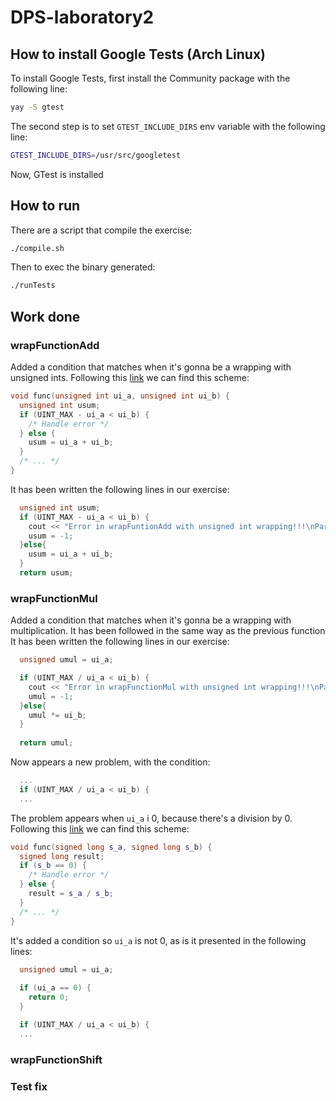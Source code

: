 # DPS-laboratory2

## How to install Google Tests (Arch Linux)

To install Google Tests, first install the Community package with the following line:

```bash
yay -S gtest
```

The second step is to set `GTEST_INCLUDE_DIRS` env variable with the following line:

```bash
GTEST_INCLUDE_DIRS=/usr/src/googletest
```

Now, GTest is installed

## How to run

There are a script that compile the exercise:

```bash
./compile.sh
```

Then to exec the binary generated:

```bash
./runTests
```

## Work done

### wrapFunctionAdd

Added a condition that matches when it's gonna be a wrapping with unsigned ints. Following this [link](https://wiki.sei.cmu.edu/confluence/display/c/INT30-C.+Ensure+that+unsigned+integer+operations+do+not+wrap) we can find this scheme:

```cpp
void func(unsigned int ui_a, unsigned int ui_b) {
  unsigned int usum;
  if (UINT_MAX - ui_a < ui_b) {
    /* Handle error */
  } else {
    usum = ui_a + ui_b;
  }
  /* ... */
}
```

It has been written the following lines in our exercise:

```cpp
  unsigned int usum;
  if (UINT_MAX - ui_a < ui_b) {
    cout << "Error in wrapFuntionAdd with unsigned int wrapping!!!\nParameters:\n\tui_a=" << to_string(ui_a) << "\n\tui_b="<< to_string(ui_b) << "\n";
    usum = -1;
  }else{
    usum = ui_a + ui_b;
  }
  return usum;
```

### wrapFunctionMul

Added a condition that matches when it's gonna be a wrapping with multiplication. It has been followed in the same way as the previous function
It has been written the following lines in our exercise:

```cpp
  unsigned umul = ui_a;

  if (UINT_MAX / ui_a < ui_b) {
    cout << "Error in wrapFunctionMul with unsigned int wrapping!!!\nParameters:\n\tui_a=" << to_string(ui_a) << "\n\tui_b="<< to_string(ui_b) << "\n";
    umul = -1;
  }else{
    umul *= ui_b;
  }
  
  return umul;
```

Now appears a new problem, with the condition:

```cpp
  ...
  if (UINT_MAX / ui_a < ui_b) {
  ...
```

The problem appears when `ui_a` i 0, because there's a division by 0. Following this [link](https://wiki.sei.cmu.edu/confluence/display/c/INT30-C.+Ensure+that+unsigned+integer+operations+do+not+wrap) we can find this scheme:

```cpp
void func(signed long s_a, signed long s_b) {
  signed long result;
  if (s_b == 0) {
    /* Handle error */
  } else {
    result = s_a / s_b;
  }
  /* ... */
}
```

It's added a condition so `ui_a` is not 0, as is it presented in the following lines:

```cpp
  unsigned umul = ui_a;
  
  if (ui_a == 0) { 
    return 0;
  }

  if (UINT_MAX / ui_a < ui_b) {
  ...
```

### wrapFunctionShift

### Test fix